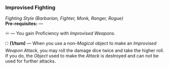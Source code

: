 ### Improvised Fighting
*Fighting Style (Barbarian, Fighter, Monk, Ranger, Rogue)*  
**Pre-requisites:** —  

♾️ — You gain Proficiency with *Improvised Weapons*.

◻️ **(1/turn)** — When you use a non-*Magical* object to make an *Improvised Weapon Attack*, you may roll the damage dice twice and take the higher roll. If you do, the *Object* used to make the *Attack* is destroyed and can not be used for further attacks.

